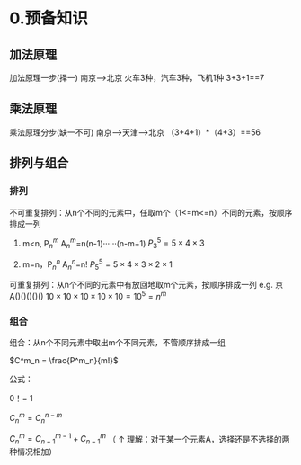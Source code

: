# 0.预备知识
## 加法原理
加法原理一步(择一)
南京——>北京
火车3种，汽车3种，飞机1种
3+3+1==7

## 乘法原理
乘法原理分步(缺一不可)
南京——>天津——>北京
（3+4+1）*（4+3）==56

## 排列与组合
### 排列
不可重复排列：从n个不同的元素中，任取m个（1<=m<=n）不同的元素，按顺序排成一列
1. m<n, P$^m_n$  A$^m_n$=n(n-1)······(n-m+1)
   $P^5_3 = 5 \times 4 \times 3$

2. m=n，P$^n_n$  A$^n_n$=n!
   $P^5_5 = 5 \times 4 \times 3\times 2 \times 1$

可重复排列：从n个不同的元素中有放回地取m个元素，按顺序排成一列
e.g.
京A()()()()()
$10 \times 10 \times 10 \times 10 \times 10 = 10^5 = n^m$

### 组合
组合：从n个不同元素中取出m个不同元素，不管顺序排成一组

$C^m_n = \frac{P^m_n}{m!}$

公式：

0！= 1

$C^m_n = C^{n-m}_n$

$C^m_n = C^{m-1}_{n-1} + C^m_{n-1}$
（ ↑ 理解：对于某一个元素A，选择还是不选择的两种情况相加）

 